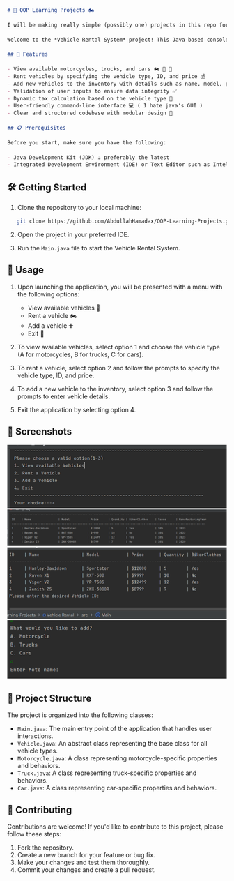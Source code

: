 ```markdown
# 🚗 OOP Learning Projects 🏍

I will be making really simple (possibly one) projects in this repo for the purpose of learning OOP topics.

Welcome to the *Vehicle Rental System* project! This Java-based console application is designed to help you learn Object-Oriented Programming (OOP) concepts while managing a rental inventory of motorcycles, trucks, and cars. Let's dive in!

## 🚀 Features

- View available motorcycles, trucks, and cars 🏍 🚚 🚗
- Rent vehicles by specifying the vehicle type, ID, and price 💰
- Add new vehicles to the inventory with details such as name, model, price, quantity, type, and manufacturing year 📝
- Validation of user inputs to ensure data integrity ✅
- Dynamic tax calculation based on the vehicle type 🧮
- User-friendly command-line interface 💻 ( I hate java's GUI )
- Clear and structured codebase with modular design 🧱

## 📋 Prerequisites

Before you start, make sure you have the following:

- Java Development Kit (JDK) ☕ preferably the latest
- Integrated Development Environment (IDE) or Text Editor such as IntelliJ IDEA, or Visual Studio Code 🧪
```
## 🛠 Getting Started

1. Clone the repository to your local machine:

```bash
   git clone https://github.com/AbdullahHamadax/OOP-Learning-Projects.git
```
2. Open the project in your preferred IDE.

3. Run the `Main.java` file to start the Vehicle Rental System.

## 📝 Usage

1. Upon launching the application, you will be presented with a menu with the following options:

   - View available vehicles 🚗
   - Rent a vehicle 🏍
   - Add a vehicle ➕
   - Exit 🚪

2. To view available vehicles, select option 1 and choose the vehicle type (A for motorcycles, B for trucks, C for cars).

3. To rent a vehicle, select option 2 and follow the prompts to specify the vehicle type, ID, and price.

4. To add a new vehicle to the inventory, select option 3 and follow the prompts to enter vehicle details.

5. Exit the application by selecting option 4.

## 📸 Screenshots

![Main Menu](screenshots/main-menu.png)
![View Available Vehicles](screenshots/view-vehicles.png)
![Rent a Vehicle](screenshots/rent-vehicle.png)
![Add a Vehicle](screenshots/add-vehicle.png)

## 📂 Project Structure

The project is organized into the following classes:

- `Main.java`: The main entry point of the application that handles user interactions.
- `Vehicle.java`: An abstract class representing the base class for all vehicle types.
- `Motorcycle.java`: A class representing motorcycle-specific properties and behaviors.
- `Truck.java`: A class representing truck-specific properties and behaviors.
- `Car.java`: A class representing car-specific properties and behaviors.

## 🤝 Contributing

Contributions are welcome! If you'd like to contribute to this project, please follow these steps:

1. Fork the repository.
2. Create a new branch for your feature or bug fix.
3. Make your changes and test them thoroughly.
4. Commit your changes and create a pull request.
